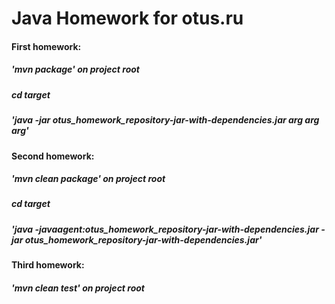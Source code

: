 # Java Homework for otus.ru

#### **First homework:** 
##### '**mvn package**' _on project root_
##### _cd target_
##### '**java -jar otus_homework_repository-jar-with-dependencies.jar arg arg arg**'


#### **Second homework:**
##### '**mvn clean package**' _on project root_
##### _cd target_
##### '**java -javaagent:otus_homework_repository-jar-with-dependencies.jar -jar otus_homework_repository-jar-with-dependencies.jar**'


#### **Third homework:**
##### '**mvn clean test**' _on project root_